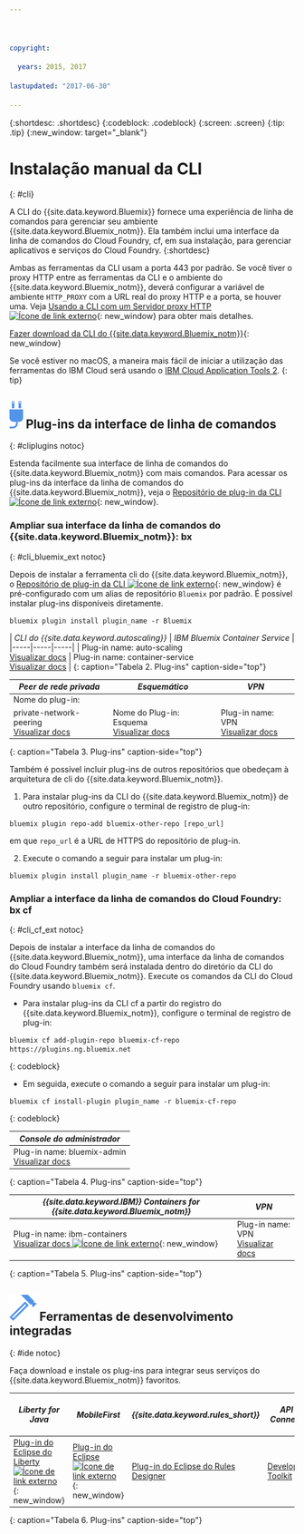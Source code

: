 ```yaml
---



copyright:

  years: 2015, 2017

lastupdated: "2017-06-30"

---
```


{:shortdesc: .shortdesc}
{:codeblock: .codeblock}
{:screen: .screen}
{:tip: .tip}
{:new_window: target="_blank"}

# Instalação manual da CLI
{: #cli}

A CLI do {{site.data.keyword.Bluemix}} fornece uma experiência de linha de comandos para gerenciar seu ambiente {{site.data.keyword.Bluemix_notm}}. Ela também inclui uma interface da linha de comandos do Cloud Foundry, cf, em sua instalação, para gerenciar aplicativos e serviços do Cloud Foundry.
{:shortdesc}

Ambas as ferramentas da CLI usam a porta 443 por padrão. Se você tiver o proxy HTTP entre as ferramentas da CLI e o ambiente do {{site.data.keyword.Bluemix_notm}}, deverá configurar a variável de ambiente `HTTP_PROXY` com a URL real do proxy HTTP e a porta, se houver uma. Veja [Usando a CLI com um Servidor proxy HTTP ![Ícone de link externo](../icons/launch-glyph.svg)](http://docs.cloudfoundry.org/cf-cli/http-proxy.html){: new_window} para obter mais detalhes.

[Fazer download da CLI do {{site.data.keyword.Bluemix_notm}}](/docs/cli/reference/bluemix_cli/all_versions.html){: new_window} 

Se você estiver no macOS, a maneira mais fácil de iniciar a utilização das ferramentas do IBM Cloud será usando o [IBM Cloud Application Tools 2](/docs/cli/icat.html).
{: tip}

## ![](./images/CLI_Plugin.svg) Plug-ins da interface de linha de comandos
{: #cliplugins notoc}

Estenda facilmente sua interface de linha de comandos do {{site.data.keyword.Bluemix_notm}} com mais comandos. Para acessar os plug-ins da interface da linha de comandos do {{site.data.keyword.Bluemix_notm}}, veja o [Repositório de plug-in da CLI ![Ícone de link externo](../icons/launch-glyph.svg)](https://plugins.ng.bluemix.net/){: new_window}.

### Ampliar sua interface da linha de comandos do {{site.data.keyword.Bluemix_notm}}: bx
{: #cli_bluemix_ext notoc}


Depois de instalar a ferramenta cli do {{site.data.keyword.Bluemix_notm}}, o [Repositório de plug-in da CLI ![Ícone de link externo](../icons/launch-glyph.svg)](https://plugins.ng.bluemix.net/){: new_window} é pré-configurado com um alias de repositório `Bluemix` por padrão. É possível instalar plug-ins disponíveis diretamente.

```
bluemix plugin install plugin_name -r Bluemix
```

| *CLI do {{site.data.keyword.autoscaling}}* |  *IBM Bluemix Container Service*  |
|-----|-----|-----|
| Plug-in name: auto-scaling <br> [Visualizar docs](/docs/cli/plugins/auto-scaling/index.html) |  Plug-in name: container-service  <br> [Visualizar docs](/docs/containers/cs_cli_devtools.html) |
{: caption="Tabela 2. Plug-ins" caption-side="top"}

|  *Peer de rede privada* | *Esquemático* | *VPN*  |
|-----|-----|-----|
| Nome do plug-in:
private-network-peering  <br> [Visualizar docs](/docs/cli/plugins/pnp/index.html) | Nome do Plug-in: Esquema  <br> [Visualizar docs](/docs/services/schematics/schematics_reference.html) | Plug-in name: VPN  <br> [Visualizar docs](/docs/cli/plugins/bx_vpn/index.html) |
{: caption="Tabela 3. Plug-ins" caption-side="top"}

Também é possível incluir plug-ins de outros repositórios que obedeçam à arquitetura de cli do {{site.data.keyword.Bluemix_notm}}.
1. Para instalar plug-ins da CLI do {{site.data.keyword.Bluemix_notm}} de outro repositório, configure o terminal de registro de plug-in:
```
bluemix plugin repo-add bluemix-other-repo [repo_url]
```
em que `repo_url` é a URL de HTTPS do repositório de plug-in.

2. Execute o comando a seguir para instalar um
plug-in:
```
bluemix plugin install plugin_name -r bluemix-other-repo
```

### Ampliar a interface da linha de comandos do Cloud Foundry: bx cf
{: #cli_cf_ext notoc}

Depois de instalar a interface da linha de comandos do {{site.data.keyword.Bluemix_notm}}, uma interface da linha de comandos do Cloud Foundry também será instalada dentro do diretório da CLI do {{site.data.keyword.Bluemix_notm}}. Execute os comandos da CLI do Cloud Foundry usando `bluemix cf`.

* Para instalar plug-ins da CLI cf a partir do registro do {{site.data.keyword.Bluemix_notm}}, configure o terminal de registro de plug-in:

```
bluemix cf add-plugin-repo bluemix-cf-repo https://plugins.ng.bluemix.net
```
{: codeblock}

* Em seguida, execute o comando a seguir para instalar um plug-in:

```
bluemix cf install-plugin plugin_name -r bluemix-cf-repo
```
{: codeblock}

| *Console do administrador* |
-----------------|
|  Plug-in name: bluemix-admin <br> [Visualizar docs](/docs/cli/plugins/bluemix_admin/index.html) |
{: caption="Tabela 4. Plug-ins" caption-side="top"}

| *{{site.data.keyword.IBM}} Containers for {{site.data.keyword.Bluemix_notm}}* | *VPN* |
|-----------------|-----------------|
| Plug-in name: ibm-containers <br> [Visualizar docs ![Ícone de link externo](../icons/launch-glyph.svg)](https://www.{DomainName}/docs/containers/container_cli_cfic.html#container_cli_cfic){: new_window} | Plug-in name: VPN <br> [Visualizar docs](/docs/cli/plugins/vpn/index.html) |
{: caption="Tabela 5. Plug-ins" caption-side="top"}

## ![](./images/Integrated_Dev_Tools.svg) Ferramentas de desenvolvimento integradas
{: #ide notoc}

Faça download e instale os plug-ins para integrar seus serviços do {{site.data.keyword.Bluemix_notm}} favoritos.

| *Liberty for Java* | *MobileFirst* | *{{site.data.keyword.rules_short}}* | *API Connect* | *Eclipse Tools for Bluemix* |
|----------|----------|----------|----------|----------|
| [Plug-in do Eclipse do Liberty ![Ícone de link externo](../icons/launch-glyph.svg)](https://developer.ibm.com/wasdev/downloads/liberty-profile-using-eclipse/){: new_window} | [Plug-in do Eclipse ![Ícone de link externo](../icons/launch-glyph.svg)](https://marketplace.eclipse.org/content/ibm-mobilefirst-platform-studio){: new_window} | [Plug-in do Eclipse do Rules Designer](../services/rules/index.html#rulov002) | [Developer Toolkit](/docs/services/apiconnect/apic_003.html#apic_001 ) | [Plug-in do Eclipse do Bluemix](/docs/manageapps/eclipsetools/eclipsetools.html) |
{: caption="Tabela 6. Plug-ins" caption-side="top"}
